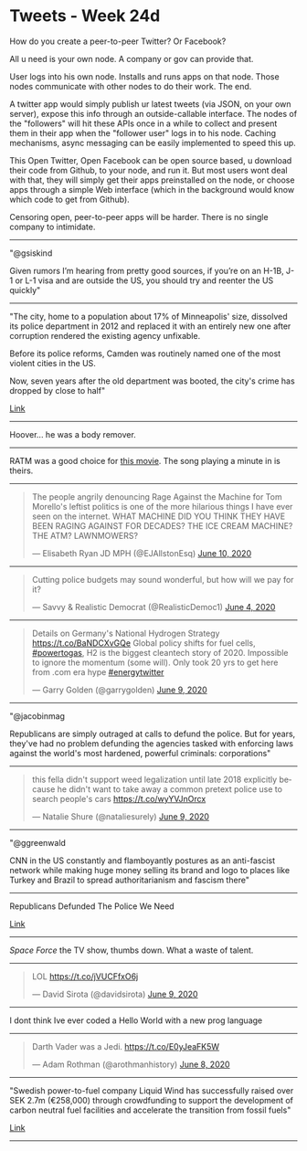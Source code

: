 # Tweets - Week 24d

How do you create a peer-to-peer Twitter? Or Facebook?

All u need is your own node. A company or gov can provide that.

User logs into his own node. Installs and runs apps on that
node. Those nodes communicate with other nodes to do their work. The
end.

A twitter app would simply publish ur latest tweets (via JSON, on your
own server), expose this info through an outside-callable
interface. The nodes of the "followers" will hit these APIs once in a
while to collect and present them in their app when the "follower
user" logs in to his node. Caching mechanisms, async messaging can be
easily implemented to speed this up.

This Open Twitter, Open Facebook can be open source based, u download
their code from Github, to your node, and run it. But most users wont
deal with that, they will simply get their apps preinstalled on the
node, or choose apps through a simple Web interface (which in the
background would know which code to get from Github).

Censoring open, peer-to-peer apps will be harder. There is no single
company to intimidate.

---

"@gsiskind

Given rumors I’m hearing from pretty good sources, if you’re on an
H-1B, J-1 or L-1 visa and are outside the US, you should try and
reenter the US quickly"

---

"The city, home to a population about 17% of Minneapolis' size,
dissolved its police department in 2012 and replaced it with an
entirely new one after corruption rendered the existing agency
unfixable.

Before its police reforms, Camden was routinely named one of the most
violent cities in the US.

Now, seven years after the old department was booted, the city's crime
has dropped by close to half"

[Link](https://amp.cnn.com/cnn/2020/06/09/us/disband-police-camden-new-jersey-trnd/index.html)

---

Hoover... he was a body remover.

---

RATM was a good choice for [this movie](https://youtu.be/aTL4qIIxg8A).
The song playing a minute in is theirs.

---

<blockquote class="twitter-tweet"><p lang="en" dir="ltr">The people angrily denouncing Rage Against the Machine for Tom Morello&#39;s leftist politics is one of the more hilarious things I have ever seen on the internet. WHAT MACHINE DID YOU THINK THEY HAVE BEEN RAGING AGAINST FOR DECADES? THE ICE CREAM MACHINE? THE ATM? LAWNMOWERS?</p>&mdash; Elisabeth Ryan JD MPH (@EJAllstonEsq) <a href="https://twitter.com/EJAllstonEsq/status/1270506460133363715?ref_src=twsrc%5Etfw">June 10, 2020</a></blockquote> <script async src="https://platform.twitter.com/widgets.js" charset="utf-8"></script>

---

<blockquote class="twitter-tweet"><p lang="en" dir="ltr">Cutting police budgets may sound wonderful, but how will we pay for it?</p>&mdash; Savvy &amp; Realistic Democrat (@RealisticDemoc1) <a href="https://twitter.com/RealisticDemoc1/status/1268543647550750721?ref_src=twsrc%5Etfw">June 4, 2020</a></blockquote> <script async src="https://platform.twitter.com/widgets.js" charset="utf-8"></script>

---

<blockquote class="twitter-tweet"><p lang="en" dir="ltr">Details on Germany&#39;s National Hydrogen Strategy <a href="https://t.co/BaNDCXvGQe">https://t.co/BaNDCXvGQe</a> Global policy shifts for fuel cells, <a href="https://twitter.com/hashtag/powertogas?src=hash&amp;ref_src=twsrc%5Etfw">#powertogas</a>, H2 is the biggest cleantech story of 2020. Impossible to ignore the momentum (some will). Only took 20 yrs to get here from .com era hype <a href="https://twitter.com/hashtag/energytwitter?src=hash&amp;ref_src=twsrc%5Etfw">#energytwitter</a></p>&mdash; Garry Golden (@garrygolden) <a href="https://twitter.com/garrygolden/status/1270389407900729344?ref_src=twsrc%5Etfw">June 9, 2020</a></blockquote> <script async src="https://platform.twitter.com/widgets.js" charset="utf-8"></script>

---

"@jacobinmag

Republicans are simply outraged at calls to defund the police. But for
years, they've had no problem defunding the agencies tasked with
enforcing laws against the world's most hardened, powerful criminals:
corporations"

---


<blockquote class="twitter-tweet"><p lang="en" dir="ltr">this fella didn&#39;t support weed legalization until late 2018 explicitly because he didn&#39;t want to take away a common pretext police use to search people&#39;s cars <a href="https://t.co/wyYVJnOrcx">https://t.co/wyYVJnOrcx</a></p>&mdash; Natalie Shure (@nataliesurely) <a href="https://twitter.com/nataliesurely/status/1270331449170964485?ref_src=twsrc%5Etfw">June 9, 2020</a></blockquote> <script async src="https://platform.twitter.com/widgets.js" charset="utf-8"></script>

---

"@ggreenwald

CNN in the US constantly and flamboyantly postures as an anti-fascist
network while making huge money selling its brand and logo to places
like Turkey and Brazil to spread authoritarianism and fascism there"

---

Republicans Defunded The Police We Need 

[Link](https://sirota.substack.com/p/republicans-defunded-the-police-we)

---

*Space Force* the TV show, thumbs down. What a waste of talent.

---

<blockquote class="twitter-tweet"><p lang="und" dir="ltr">LOL <a href="https://t.co/jVUCFfxO6j">https://t.co/jVUCFfxO6j</a></p>&mdash; David Sirota (@davidsirota) <a href="https://twitter.com/davidsirota/status/1270201036595007488?ref_src=twsrc%5Etfw">June 9, 2020</a></blockquote> <script async src="https://platform.twitter.com/widgets.js" charset="utf-8"></script>

---

I dont think Ive ever coded a Hello World with a new prog language

---

<blockquote class="twitter-tweet"><p lang="de" dir="ltr">Darth Vader was a Jedi. <a href="https://t.co/E0yJeaFK5W">https://t.co/E0yJeaFK5W</a></p>&mdash; Adam Rothman (@arothmanhistory) <a href="https://twitter.com/arothmanhistory/status/1269973752139440134?ref_src=twsrc%5Etfw">June 8, 2020</a></blockquote> <script async src="https://platform.twitter.com/widgets.js" charset="utf-8"></script>

---

"Swedish power-to-fuel company Liquid Wind has successfully raised
over SEK 2.7m (€258,000) through crowdfunding to support the
development of carbon neutral fuel facilities and accelerate the
transition from fossil fuels"

[Link](https://www.h2-view.com/story/liquid-wind-raises-sek-2m/)

---

